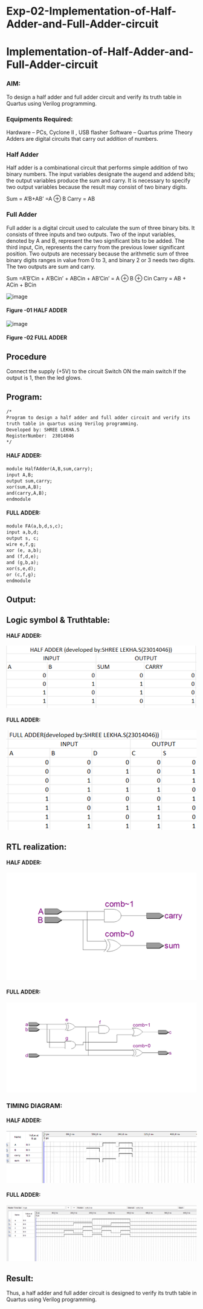 # Exp-02-Implementation-of-Half-Adder-and-Full-Adder-circuit

# Implementation-of-Half-Adder-and-Full-Adder-circuit

### AIM:

To design a half adder and full adder circuit and verify its truth table in Quartus using Verilog programming.

### Equipments Required:

Hardware – PCs, Cyclone II , USB flasher
Software – Quartus prime
Theory
Adders are digital circuits that carry out addition of numbers.

### Half Adder

Half adder is a combinational circuit that performs simple addition of two binary numbers. The input variables designate the augend and addend bits; the output variables produce the sum and carry. It is necessary to specify two output variables because the result may consist of two binary digits.

Sum = A’B+AB’ =A ⊕ B Carry = AB

### Full Adder

Full adder is a digital circuit used to calculate the sum of three binary bits. It consists of three inputs and two outputs. Two of the input variables, denoted by A and B, represent the two significant bits to be added. The third input, Cin, represents the carry from the previous lower significant position. Two outputs are necessary because the arithmetic sum of three binary digits ranges in value from 0 to 3, and binary 2 or 3 needs two digits. The two outputs are sum and carry.

Sum =A’B’Cin + A’BCin’ + ABCin + AB’Cin’ = A ⊕ B ⊕ Cin Carry = AB + ACin + BCin


 ![image](https://user-images.githubusercontent.com/36288975/163552156-a13e5a56-c638-4110-97d9-8896907c8d25.png)

#### Figure -01 HALF ADDER 


![image](https://user-images.githubusercontent.com/36288975/163552057-b3547877-6d07-45b4-b7e0-bcfebfad9e1d.png)

#### Figure -02 FULL ADDER 


## Procedure

Connect the supply (+5V) to the circuit
Switch ON the main switch
If the output is 1, then the led glows.

## Program:
``` 
/*
Program to design a half adder and full adder circuit and verify its truth table in quartus using Verilog programming.
Developed by: SHREE LEKHA.S
RegisterNumber:  23014046
*/

``` 
#### HALF ADDER:
 ```
module HalfAdder(A,B,sum,carry);
input A,B;
output sum,carry;
xor(sum,A,B);
and(carry,A,B);
endmodule
 
 ```
#### FULL ADDER:
```
module FA(a,b,d,s,c);
input a,b,d;
output s, c;
wire e,f,g;
xor (e, a,b);
and (f,d,e);
and (g,b,a);
xor(s,e,d);
or (c,f,g);
endmodule
```
## Output:

## Logic symbol & Truthtable:
#### HALF ADDER:
![output](/HalfAdder/Screenshot%202023-11-26%20193442.png)
#### FULL ADDER:
![output](/full%20adder/Screenshot%202023-11-26%20200403.png)
## RTL realization:

#### HALF ADDER:
![output](/HalfAdder/DIA.png)
#### FULL ADDER:
![output](/full%20adder/FullAdder_diagram.png)

### TIMING DIAGRAM:
#### HALF ADDER:
![output](/HalfAdder/WAVE.png)
#### FULL ADDER:
![output](/full%20adder/FullAdder_waveform.png)



## Result:
Thus, a half adder and full adder circuit is designed to verify its truth table in Quartus using Verilog programming.

